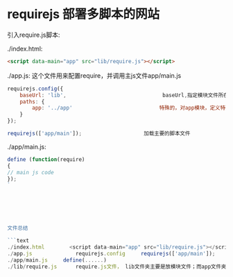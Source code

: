 # requirejs 部署多脚本的网站

引入require.js脚本:  
     
./index.html:
```html
<script data-main="app" src="lib/require.js"></script>                 data-main="app" 指定了主脚本是app.js文件
```


./app.js:   这个文件用来配置require，并调用主js文件app/main.js

```js
requirejs.config({
    baseUrl: 'lib',                               baseUrl,指定模块文件所在目录,加载模块时,路径为lib/module-name
    paths: {
        app: '../app'                            特殊的，对app模块，定义特殊路径。目的是调整baseUrl，最终app的路径为: lib/../app
    }
});

requirejs(['app/main']);                    加载主要的脚本文件
```


./app/main.js:
```js
define (function(require)
{
// main js code
});
`






文件总结

```text
./index.html        <script data-main="app" src="lib/require.js"></script> 
./app.js              requirejs.config     requirejs(['app/main']); 
./app/main.js     define(......)
./lib/require.js      require.js文件， lib文件夹主要是放模块文件；而app文件夹主要放网站程序逻辑
```